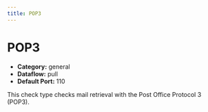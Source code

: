 ```yaml
---
title: POP3
---
```


# POP3

 * **Category:** general
 * **Dataflow:** pull
 * **Default Port:** 110

This check type checks mail retrieval with the Post Office Protocol 3 (POP3).
